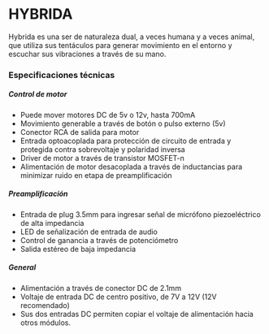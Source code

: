  # HYBRIDA
 
 Hybrida es una ser de naturaleza dual, a veces humana y a veces animal, que utiliza sus tentáculos para generar movimiento en el entorno y escuchar sus vibraciones a través de su mano.
 
 ### Especificaciones técnicas
 
 ##### Control de motor
 
  - Puede mover motores DC de 5v o 12v, hasta 700mA
  - Movimiento generable a través de botón o pulso externo (5v)
  - Conector RCA de salida para motor
  - Entrada optoacoplada para protección de circuito de entrada y protegida contra sobrevoltaje y polaridad inversa
  - Driver de motor a través de transistor MOSFET-n
  - Alimentación de motor desacoplada a través de inductancias para minimizar ruido en etapa de preamplificación
  
##### Preamplificación

  - Entrada de plug 3.5mm para ingresar señal de micrófono piezoeléctrico de alta impedancia
  - LED de señalización de entrada de audio
  - Control de ganancia a través de potenciómetro
  - Salida estéreo de baja impedancia
  
##### General

  - Alimentación a través de conector DC de 2.1mm
  - Voltaje de entrada DC de centro positivo, de 7V a 12V (12V recomendado)
  - Sus dos entradas DC permiten copiar el voltaje de alimentación hacia otros módulos.
  
